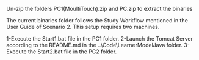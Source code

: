 Un-zip the folders PC1(MoultiTouch).zip and PC.zip to extract the binaries

The current binaries folder follows the Study Workflow mentioned in the User Guide of Scenario 2. This setup requires two machines.

1-Execute the Start1.bat file in the PC1 folder.
2-Launch the Tomcat Server according to the README.md in the ..\Code\LearnerModelJava folder.
3-Execute the Start2.bat file in the PC2 folder.